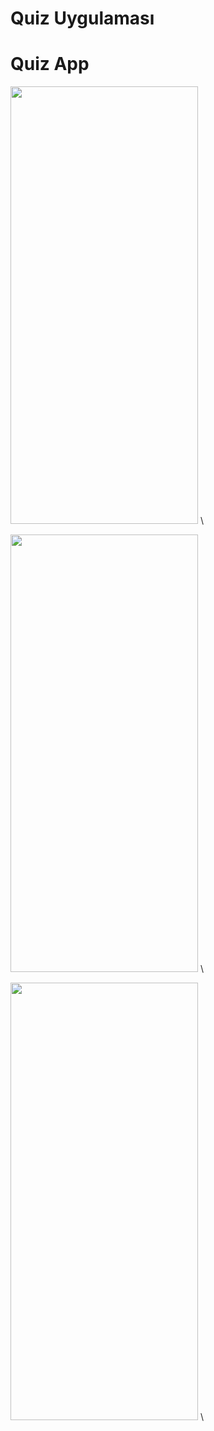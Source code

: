# Quiz Uygulaması

# Quiz App
<img src="https://github.com/user-attachments/assets/5159c80e-4597-492d-a53c-3d33018e6bb8" width="300" height="700" /> \

<img src="https://github.com/user-attachments/assets/f434c9a3-fa14-487d-9a1c-afcb2c328add" width="300" height="700" /> \

<img src="https://github.com/user-attachments/assets/a7dac8b2-e08b-4111-ae1b-4f838f4e8ee3" width="300" height="700" /> \
